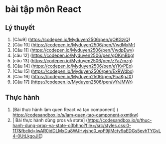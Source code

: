 # bài tập môn React
## Lý thuyết
1. [Câu9] (https://codepen.io/Myduyen2506/pen/gOKGzjQ)
2. [Câu 10] (https://codepen.io/Myduyen2506/pen/VwdMxMr)
3. [Câu 11] (https://codepen.io/Myduyen2506/pen/VwdpEwv)
4. [câu 12] (https://codepen.io/Myduyen2506/pen/gOKmBbg)
5. [câu 13] (https://codepen.io/Myduyen2506/pen/zYaZmzg)
5. [Câu 14] (https://codepen.io/Myduyen2506/pen/eYKvPEo)
6. [Câu 15] (https://codepen.io/Myduyen2506/pen/ExRWdbx)
7. [Câu 16] (https://codepen.io/Myduyen2506/pen/PoaKgJX)
8. [Câu 17] (https://codepen.io/Myduyen2506/pen/vYrJMWr)
## Thực hành
1. [Bài thực hành làm quen React và tạo component] ( https://codesandbox.io/s/lam-quen-tao-camponent-xxmtkw)
2. [ Bài thực hành dùng pros và state] (https://codesandbox.io/s/thuc-hanh-dung-prop-va-state-o3bhno?file=/src/styles.css:0-117&fbclid=IwAR0idDLMxDu8WJHvjshc0_vpF9jIMcty9aEDGs5evhTYGvL4-0UtLkgoJlE)


